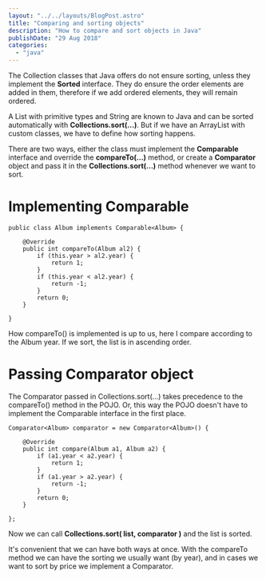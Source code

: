 ```yaml
---
layout: "../../layouts/BlogPost.astro"
title: "Comparing and sorting objects"
description: "How to compare and sort objects in Java"
publishDate: "29 Aug 2018"
categories: 
  - "java"
---
```


The Collection classes that Java offers do not ensure sorting, unless they implement the **Sorted** interface. They do ensure the order elements are added in them, therefore if we add ordered elements, they will remain ordered.

A List with primitive types and String are known to Java and can be sorted automatically with **Collections.sort(...)**. But if we have an ArrayList with custom classes, we have to define how sorting happens.

There are two ways, either the class must implement the **Comparable<T>** interface and override the **compareTo(...)** method, or create a **Comparator** object and pass it in the **Collections.sort(...)** method whenever we want to sort.

# Implementing Comparable

```
public class Album implements Comparable<Album> {

    @Override
    public int compareTo(Album al2) {
        if (this.year > al2.year) {
            return 1;
        }
        if (this.year < al2.year) {
            return -1;
        }
        return 0;
    }

}
```

How compareTo() is implemented is up to us, here I compare according to the Album year. If we sort, the list is in ascending order.

# Passing Comparator object

The Comparator passed in Collections.sort(...) takes precedence to the compareTo() method in the POJO. Or, this way the POJO doesn't have to implement the Comparable interface in the first place.

```
Comparator<Album> comparator = new Comparator<Album>() {

    @Override
    public int compare(Album a1, Album a2) {
        if (a1.year < a2.year) {
            return 1;
        }
        if (a1.year > a2.year) {
            return -1;
        }
        return 0;
    }

};
```

Now we can call **Collections.sort( list, comparator )** and the list is sorted.

It's convenient that we can have both ways at once. With the compareTo method we can have the sorting we usually want (by year), and in cases we want to sort by price we implement a Comparator.
